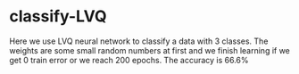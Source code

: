 # classify-LVQ
Here we use LVQ neural network to classify a data with 3 classes. The weights are some small random numbers at first and we finish learning if we get 0 train error or we reach 200 epochs.
The accuracy is 66.6%
